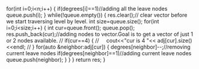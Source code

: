 for(int i=0;i<n;i++)
{
if(degrees[i]==1)//adding all the leave nodes
queue.push(i);
}
while(!queue.empty())
{
res.clear();// clear vector before we start traversing level by level.
int size=queue.size();
for(int i=0;i<size;i++)
{
int cur=queue.front();
queue.pop();
res.push_back(cur);//adding nodes to vector.Goal is to get a vector of  just 1 or 2 nodes available.
// if(cur==4) {
//     cout<<"cur is 4 "<< adj[cur].size() <<endl;
// }
for(auto &neighbor:adj[cur])
{
degrees[neighbor]--;//removing current leave nodes
if(degrees[neighbor]==1)//adding current leave nodes
queue.push(neighbor);
}
}
}
return res;
}
```
​
